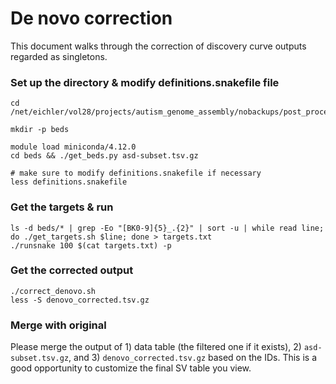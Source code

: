 # De novo correction
This document walks through the correction of discovery curve outputs regarded as singletons.


### Set up the directory & modify definitions.snakefile file
```shell
cd /net/eichler/vol28/projects/autism_genome_assembly/nobackups/post_processing/GRCh38/denovo_correction

mkdir -p beds

module load miniconda/4.12.0
cd beds && ./get_beds.py asd-subset.tsv.gz

# make sure to modify definitions.snakefile if necessary
less definitions.snakefile
``` 

### Get the targets & run
```shell
ls -d beds/* | grep -Eo "[BK0-9]{5}_.{2}" | sort -u | while read line; do ./get_targets.sh $line; done > targets.txt
./runsnake 100 $(cat targets.txt) -p
```

### Get the corrected output
```shell
./correct_denovo.sh
less -S denovo_corrected.tsv.gz
```

### Merge with original
Please merge the output of 1) data table (the filtered one if it exists), 2) `asd-subset.tsv.gz`, and 3) `denovo_corrected.tsv.gz` based on the IDs. This is a good opportunity to customize the final SV table you view.